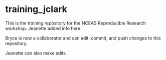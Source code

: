 # training_jclark

This is the training repository for the NCEAS Reproducible Research workshop. Jeanette added info here.

Bryce is now a collaborator and can edit, commit, and push changes to this repository.

Jeanette can also make edits.